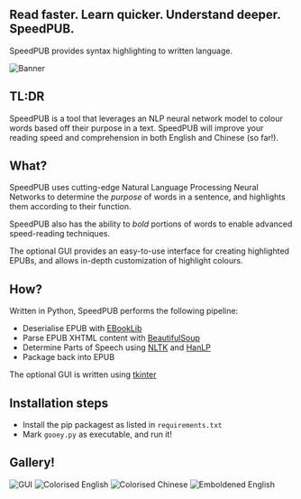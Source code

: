 ## Read faster. Learn quicker. Understand deeper. SpeedPUB. 
SpeedPUB provides syntax highlighting to written language. 

![Banner](./marketing/banner.png)

## TL:DR
SpeedPUB is a tool that leverages an NLP neural network model to colour words based off their purpose in a text. SpeedPUB will improve your reading speed and comprehension in both English and Chinese (so far!).

## What?
SpeedPUB uses cutting-edge Natural Language Processing Neural Networks to determine the _purpose_ of words in a sentence, and highlights them according to their function. 

SpeedPUB also has the ability to *bold* portions of words to enable advanced speed-reading techniques.

The optional GUI provides an easy-to-use interface for creating highlighted EPUBs, and allows in-depth customization of highlight colours.

## How?
Written in Python, SpeedPUB performs the following pipeline:
- Deserialise EPUB with [EBookLib](https://pypi.org/project/EbookLib/)
- Parse EPUB XHTML content with [BeautifulSoup](https://pypi.org/project/beautifulsoup4/)
- Determine Parts of Speech using [NLTK](https://www.nltk.org/) and [HanLP](https://hanlp.hankcs.com/docs/index.html)
- Package back into EPUB

The optional GUI is written using [tkinter](https://docs.python.org/3/library/tkinter.html)

## Installation steps
- Install the pip packagest as listed in `requirements.txt`
- Mark `gooey.py` as executable, and run it!

## Gallery!
![GUI](./marketing/gui.png)
![Colorised English](./marketing/en_color.png)
![Colorised Chinese](./marketing/zh_color.png)
![Emboldened English](./marketing/en_bold.png)
